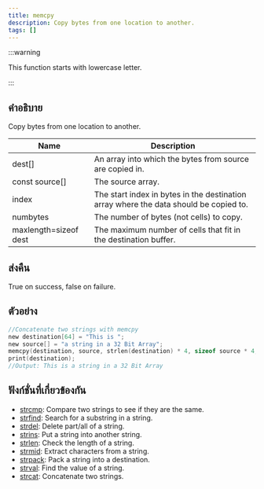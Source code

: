 ```yaml
---
title: memcpy
description: Copy bytes from one location to another.
tags: []
---
```


:::warning

This function starts with lowercase letter.

:::

## คำอธิบาย

Copy bytes from one location to another.

| Name                  | Description                                                                           |
| --------------------- | ------------------------------------------------------------------------------------- |
| dest[]                | An array into which the bytes from source are copied in.                              |
| const source[]        | The source array.                                                                     |
| index                 | The start index in bytes in the destination array where the data should be copied to. |
| numbytes              | The number of bytes (not cells) to copy.                                              |
| maxlength=sizeof dest | The maximum number of cells that fit in the destination buffer.                       |

## ส่งคืน

True on success, false on failure.

## ตัวอย่าง

```c
//Concatenate two strings with memcpy
new destination[64] = "This is ";
new source[] = "a string in a 32 Bit Array";
memcpy(destination, source, strlen(destination) * 4, sizeof source * 4, sizeof destination);
print(destination);
//Output: This is a string in a 32 Bit Array
```

## ฟังก์ชั่นที่เกี่ยวข้องกัน

- [strcmp](../functions/strcmp.md): Compare two strings to see if they are the same.
- [strfind](../functions/strfind.md): Search for a substring in a string.
- [strdel](../functions/strdel.md): Delete part/all of a string.
- [strins](../functions/strins.md): Put a string into another string.
- [strlen](../functions/strlen.md): Check the length of a string.
- [strmid](../functions/strmid.md): Extract characters from a string.
- [strpack](../functions/strpack.md): Pack a string into a destination.
- [strval](../functions/strval.md): Find the value of a string.
- [strcat](../functions/strcat.md): Concatenate two strings.
